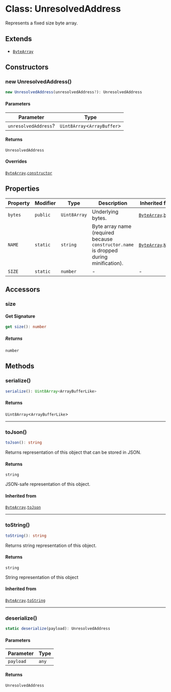 # Class: UnresolvedAddress

Represents a fixed size byte array.

## Extends

- [`ByteArray`](../../../../index/classes/ByteArray.md)

## Constructors

### new UnresolvedAddress()

```ts
new UnresolvedAddress(unresolvedAddress?): UnresolvedAddress
```

#### Parameters

| Parameter | Type |
| ------ | ------ |
| `unresolvedAddress`? | `Uint8Array`&lt;`ArrayBuffer`&gt; |

#### Returns

`UnresolvedAddress`

#### Overrides

[`ByteArray`](../../../../index/classes/ByteArray.md).[`constructor`](../../../../index/classes/ByteArray.md#constructor)

## Properties

| Property | Modifier | Type | Description | Inherited from |
| ------ | ------ | ------ | ------ | ------ |
| <a id="bytes"></a> `bytes` | `public` | `Uint8Array` | Underlying bytes. | [`ByteArray`](../../../../index/classes/ByteArray.md).[`bytes`](../../../../index/classes/ByteArray.md#bytes) |
| <a id="name"></a> `NAME` | `static` | `string` | Byte array name (required because `constructor.name` is dropped during minification). | [`ByteArray`](../../../../index/classes/ByteArray.md).[`NAME`](../../../../index/classes/ByteArray.md#name) |
| <a id="size"></a> `SIZE` | `static` | `number` | - | - |

## Accessors

### size

#### Get Signature

```ts
get size(): number
```

##### Returns

`number`

## Methods

### serialize()

```ts
serialize(): Uint8Array<ArrayBufferLike>
```

#### Returns

`Uint8Array`&lt;`ArrayBufferLike`&gt;

***

### toJson()

```ts
toJson(): string
```

Returns representation of this object that can be stored in JSON.

#### Returns

`string`

JSON-safe representation of this object.

#### Inherited from

[`ByteArray`](../../../../index/classes/ByteArray.md).[`toJson`](../../../../index/classes/ByteArray.md#tojson)

***

### toString()

```ts
toString(): string
```

Returns string representation of this object.

#### Returns

`string`

String representation of this object

#### Inherited from

[`ByteArray`](../../../../index/classes/ByteArray.md).[`toString`](../../../../index/classes/ByteArray.md#tostring)

***

### deserialize()

```ts
static deserialize(payload): UnresolvedAddress
```

#### Parameters

| Parameter | Type |
| ------ | ------ |
| `payload` | `any` |

#### Returns

`UnresolvedAddress`
